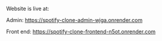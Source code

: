 Website is live at:

Admin:
https://spotify-clone-admin-wjga.onrender.com

Front end:
https://spotify-clone-frontend-n5ot.onrender.com
